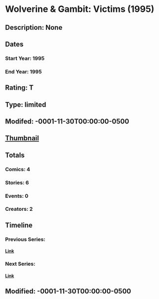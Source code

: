 # Wolverine & Gambit: Victims (1995)
## Description: None
## Dates
### Start Year: 1995
### End Year: 1995
## Rating: T
## Type: limited
## Modifed: -0001-11-30T00:00:00-0500
## [Thumbnail](http://i.annihil.us/u/prod/marvel/i/mg/6/10/4bb4ac2633297.jpg)
## Totals
### Comics: 4
### Stories: 6
### Events: 0
### Creators: 2
## Timeline
### Previous Series: 
#### [Link]()
### Next Series: 
#### [Link]()
## Modified: -0001-11-30T00:00:00-0500